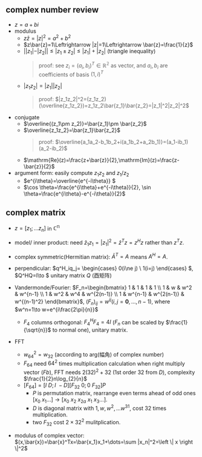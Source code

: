 ## complex number review
- $z=a+bi$
- modulus
    - $z\bar{z}=|z|^2=a^2+b^2$
    - $z\bar{z}=1\Leftrightarrow |z|=1\Leftrightarrow \bar{z}=\frac{1}{z}$
    - $||z_1|-|z_2||\le |z_1\pm z_2|\le |z_1|+|z_2|$ (triangle inequality)
        > proof: see $z_i=(a_i,b_i)^T\in \mathbb{R^2}$ as vector, and $a_i,b_i$ are coefficients of basis $(1,i)^T$
    - $|z_1z_2|=|z_1||z_2|$
        > proof: $|z_1z_2|^2=(z_1z_2)(\overline{z_1z_2})=z_1z_2\bar{z_1}\bar{z_2}=|z_1|^2|z_2|^2$
- conjugate
    - $\overline{(z_1\pm z_2)}=\bar{z_1}\pm \bar{z_2}$
    - $\overline{z_1z_2}=\bar{z_1}\bar{z_2}$
        > proof: $\overline{a_1a_2-b_1b_2+i(a_1b_2+a_2b_1)}=(a_1-ib_1)(a_2-ib_2)$
    - $\mathrm{Re}(z)=\frac{z+\bar{z}}{2},\mathrm{Im}(z)=\frac{z-\bar{z}}{2}$
- argument form: easily compute $z_1z_2$ and $z_1/z_2$
    - $e^{i\theta}=\overline{e^{-i\theta}} $
    - $\cos \theta=\frac{e^{i\theta}+e^{-i\theta}}{2}, \sin \theta=\frac{e^{i\theta}-e^{-i\theta}}{2}$


## complex matrix
- $z=[z_1;\dots z_n]$ in $\mathbb{C^n}$
- model/ inner product: need $\bar{z}_1z_1=|z_1|^2=\bar{z}^Tz=z^Hz$ rather than $z^Tz$. 
- complex symmetric(Hermitian matrix): $\bar{A}^T=A$ means $A^H=A$.
- perpendicular: $q^H_iq_j= \begin{cases} 0(i\ne j) \\ 1(i=j) \end{cases} $, $Q^HQ=I\to $ unitary matrix $Q$ (酉矩阵)
- Vandermonde/Fourier: $F_n=\begin{bmatrix} 1 & 1 & 1 & 1 \\ 1 & w & w^2 & w^{n-1} \\ 1 & w^2 & w^4 & w^{2(n-1)} \\ 1 & w^{n-1} & w^{2(n-1)} & w^{(n-1)^2} \end{bmatrix}$, $(F_n)_{ij}=w^{ij}(i,j=\mathbf{0},\dots ,n-1)$, where $w^n=1\to w=e^{i\frac{2\pi}{n}}$
    - $F_4$ columns orthogonal: $F_4^HF_4=4I$ ($F_n$ can be scaled by $\frac{1}{\sqrt{n}}$ to normal one), unitary matrix.
- FFT
    - $w_{64}^2=w_{32}$ (according to arg(幅角) of complex number)
    - $F_{64}$ need $64^2$ times multiplication calculation when right multiply vector ($Fb$), FFT needs $2(32)^2+32$ (1st order 32 from $D$), complexity $\frac{1}{2}n\log_{2}{n}$
    - $[F_{64}]=[I\ D;I\ -D][F_{32}\ 0;0\ F_{32}]P$
        - $P$ is permutation matrix, rearrange even terms ahead of odd ones $[x_0\ x_1\dots]\to [x_0\ x_2\ x_{2a}\ x_1\ x_3\dots]$.
        - $D$ is diagonal matrix with $1,w,w^2,\dots w^{31}$, cost 32 times multiplication.
        - two $F_{32}$ cost $2\times 32^2$ mulitplication.

- modulus of complex vector: $(x,\bar{x})=\bar{x}^Tx=\bar{x_1}x_1+\dots=\sum |x_n|^2=\left \| x \right \|^2$